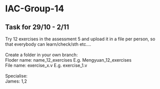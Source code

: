 # IAC-Group-14
## Task for 29/10 - 2/11
Try 12 exercises in the assessment 5 and upload it in a file per person, so that everybody can learn/check/sth etc.... 
\
\
Create a folder in your own branch:
\
Floder name: name_12_exercises   E.g. Mengyuan_12_exercises
\
File name: exercise_x.v    E.g. exercise_1.v
\
\
Specialise: 
\
James: 1,2

